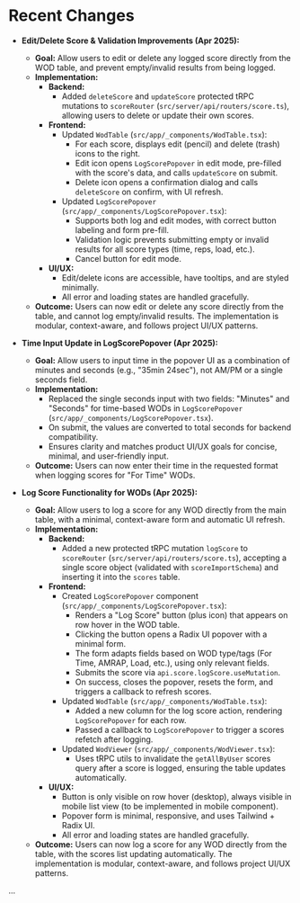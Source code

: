 # Recent Changes

- **Edit/Delete Score & Validation Improvements (Apr 2025):**

  - **Goal:** Allow users to edit or delete any logged score directly from the WOD table, and prevent empty/invalid results from being logged.
  - **Implementation:**
    - **Backend:**
      - Added `deleteScore` and `updateScore` protected tRPC mutations to `scoreRouter` (`src/server/api/routers/score.ts`), allowing users to delete or update their own scores.
    - **Frontend:**
      - Updated `WodTable` (`src/app/_components/WodTable.tsx`):
        - For each score, displays edit (pencil) and delete (trash) icons to the right.
        - Edit icon opens `LogScorePopover` in edit mode, pre-filled with the score's data, and calls `updateScore` on submit.
        - Delete icon opens a confirmation dialog and calls `deleteScore` on confirm, with UI refresh.
      - Updated `LogScorePopover` (`src/app/_components/LogScorePopover.tsx`):
        - Supports both log and edit modes, with correct button labeling and form pre-fill.
        - Validation logic prevents submitting empty or invalid results for all score types (time, reps, load, etc.).
        - Cancel button for edit mode.
    - **UI/UX:**
      - Edit/delete icons are accessible, have tooltips, and are styled minimally.
      - All error and loading states are handled gracefully.
  - **Outcome:** Users can now edit or delete any score directly from the table, and cannot log empty/invalid results. The implementation is modular, context-aware, and follows project UI/UX patterns.

- **Time Input Update in LogScorePopover (Apr 2025):**

  - **Goal:** Allow users to input time in the popover UI as a combination of minutes and seconds (e.g., "35min 24sec"), not AM/PM or a single seconds field.
  - **Implementation:**
    - Replaced the single seconds input with two fields: "Minutes" and "Seconds" for time-based WODs in `LogScorePopover` (`src/app/_components/LogScorePopover.tsx`).
    - On submit, the values are converted to total seconds for backend compatibility.
    - Ensures clarity and matches product UI/UX goals for concise, minimal, and user-friendly input.
  - **Outcome:** Users can now enter their time in the requested format when logging scores for "For Time" WODs.

- **Log Score Functionality for WODs (Apr 2025):**

  - **Goal:** Allow users to log a score for any WOD directly from the main table, with a minimal, context-aware form and automatic UI refresh.
  - **Implementation:**
    - **Backend:**
      - Added a new protected tRPC mutation `logScore` to `scoreRouter` (`src/server/api/routers/score.ts`), accepting a single score object (validated with `scoreImportSchema`) and inserting it into the `scores` table.
    - **Frontend:**
      - Created `LogScorePopover` component (`src/app/_components/LogScorePopover.tsx`):
        - Renders a "Log Score" button (plus icon) that appears on row hover in the WOD table.
        - Clicking the button opens a Radix UI popover with a minimal form.
        - The form adapts fields based on WOD type/tags (For Time, AMRAP, Load, etc.), using only relevant fields.
        - Submits the score via `api.score.logScore.useMutation`.
        - On success, closes the popover, resets the form, and triggers a callback to refresh scores.
      - Updated `WodTable` (`src/app/_components/WodTable.tsx`):
        - Added a new column for the log score action, rendering `LogScorePopover` for each row.
        - Passed a callback to `LogScorePopover` to trigger a scores refetch after logging.
      - Updated `WodViewer` (`src/app/_components/WodViewer.tsx`):
        - Uses tRPC utils to invalidate the `getAllByUser` scores query after a score is logged, ensuring the table updates automatically.
    - **UI/UX:**
      - Button is only visible on row hover (desktop), always visible in mobile list view (to be implemented in mobile component).
      - Popover form is minimal, responsive, and uses Tailwind + Radix UI.
      - All error and loading states are handled gracefully.
  - **Outcome:** Users can now log a score for any WOD directly from the table, with the scores list updating automatically. The implementation is modular, context-aware, and follows project UI/UX patterns.

...
